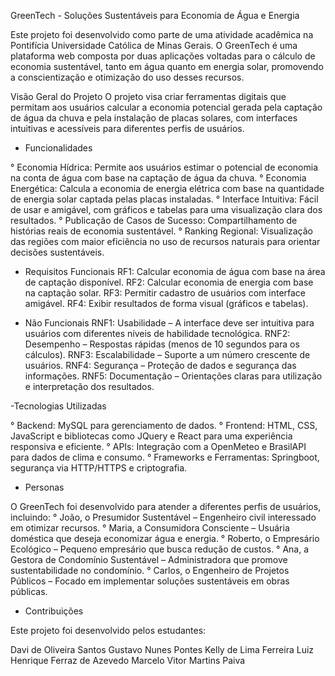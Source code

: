 GreenTech - Soluções Sustentáveis para Economia de Água e Energia

Este projeto foi desenvolvido como parte de uma atividade acadêmica na Pontifícia Universidade Católica de Minas Gerais. O GreenTech é uma plataforma web composta por duas aplicações voltadas para o cálculo de economia sustentável, tanto em água quanto em energia solar, promovendo a conscientização e otimização do uso desses recursos.

Visão Geral do Projeto
O projeto visa criar ferramentas digitais que permitam aos usuários calcular a economia potencial gerada pela captação de água da chuva e pela instalação de placas solares, com interfaces intuitivas e acessíveis para diferentes perfis de usuários.

- Funcionalidades

° Economia Hídrica: Permite aos usuários estimar o potencial de economia na conta de água com base na captação de água da chuva.
° Economia Energética: Calcula a economia de energia elétrica com base na quantidade de energia solar captada pelas placas instaladas.
° Interface Intuitiva: Fácil de usar e amigável, com gráficos e tabelas para uma visualização clara dos resultados.
° Publicação de Casos de Sucesso: Compartilhamento de histórias reais de economia sustentável.
° Ranking Regional: Visualização das regiões com maior eficiência no uso de recursos naturais para orientar decisões sustentáveis.

- Requisitos Funcionais
RF1: Calcular economia de água com base na área de captação disponível.
RF2: Calcular economia de energia com base na captação solar.
RF3: Permitir cadastro de usuários com interface amigável.
RF4: Exibir resultados de forma visual (gráficos e tabelas).

- Não Funcionais
RNF1: Usabilidade – A interface deve ser intuitiva para usuários com diferentes níveis de habilidade tecnológica.
RNF2: Desempenho – Respostas rápidas (menos de 10 segundos para os cálculos).
RNF3: Escalabilidade – Suporte a um número crescente de usuários.
RNF4: Segurança – Proteção de dados e segurança das informações.
RNF5: Documentação – Orientações claras para utilização e interpretação dos resultados.

-Tecnologias Utilizadas

° Backend: MySQL para gerenciamento de dados.
° Frontend: HTML, CSS, JavaScript e bibliotecas como JQuery e React para uma experiência responsiva e eficiente.
° APIs: Integração com a OpenMeteo e BrasilAPI para dados de clima e consumo.
° Frameworks e Ferramentas: Springboot, segurança via HTTP/HTTPS e criptografia.

- Personas

O GreenTech foi desenvolvido para atender a diferentes perfis de usuários, incluindo:
° João, o Presumidor Sustentável – Engenheiro civil interessado em otimizar recursos.
° Maria, a Consumidora Consciente – Usuária doméstica que deseja economizar água e energia.
° Roberto, o Empresário Ecológico – Pequeno empresário que busca redução de custos.
° Ana, a Gestora de Condomínio Sustentável – Administradora que promove sustentabilidade no condomínio.
° Carlos, o Engenheiro de Projetos Públicos – Focado em implementar soluções sustentáveis em obras públicas.

- Contribuições

Este projeto foi desenvolvido pelos estudantes:

Davi de Oliveira Santos
Gustavo Nunes Pontes
Kelly de Lima Ferreira
Luiz Henrique Ferraz de Azevedo
Marcelo Vitor Martins Paiva
